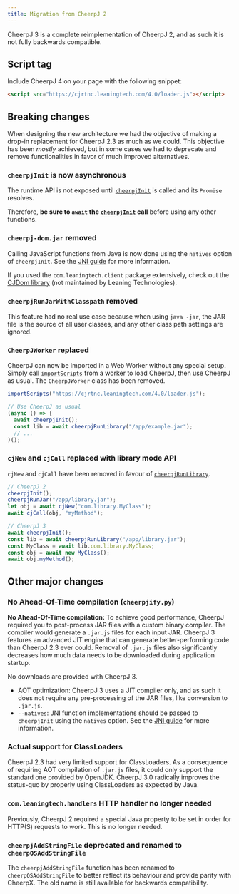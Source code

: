 ```yaml
---
title: Migration from CheerpJ 2
---
```


CheerpJ 3 is a complete reimplementation of CheerpJ 2, and as such it is not fully backwards compatible.

## Script tag

Include CheerpJ 4 on your page with the following snippet:

```html
<script src="https://cjrtnc.leaningtech.com/4.0/loader.js"></script>
```

## Breaking changes

When designing the new architecture we had the objective of making a drop-in replacement for CheerpJ 2.3 as much as we could. This objective has been _mostly_ achieved, but in some cases we had to deprecate and remove functionalities in favor of much improved alternatives.

### `cheerpjInit` is now asynchronous

The runtime API is not exposed until [`cheerpjInit`] is called and its `Promise` resolves.

Therefore, **be sure to `await` the [`cheerpjInit`] call** before using any other functions.

### `cheerpj-dom.jar` removed

Calling JavaScript functions from Java is now done using the `natives` option of `cheerpjInit`. See the [JNI guide] for more information.

If you used the `com.leaningtech.client` package extensively, check out the [CJDom library](https://github.com/reportmill/CJDom) (not maintained by Leaning Technologies).

### `cheerpjRunJarWithClasspath` removed

This feature had no real use case because when using `java -jar`, the JAR file is the source of all user classes, and any other class path settings are ignored.

### `CheerpJWorker` replaced

CheerpJ can now be imported in a Web Worker without any special setup. Simply call [`importScripts`](https://developer.mozilla.org/en-US/docs/Web/API/WorkerGlobalScope/importScripts) from a worker to load CheerpJ, then use CheerpJ as usual. The `CheerpJWorker` class has been removed.

```js
importScripts("https://cjrtnc.leaningtech.com/4.0/loader.js");

// Use CheerpJ as usual
(async () => {
  await cheerpjInit();
  const lib = await cheerpjRunLibrary("/app/example.jar");
  // ...
)();
```

### `cjNew` and `cjCall` replaced with library mode API

`cjNew` and `cjCall` have been removed in favour of [`cheerpjRunLibrary`].

```js
// CheerpJ 2
cheerpjInit();
cheerpjRunJar("/app/library.jar");
let obj = await cjNew("com.library.MyClass");
await cjCall(obj, "myMethod");
```

```js
// CheerpJ 3
await cheerpjInit();
const lib = await cheerpjRunLibrary("/app/library.jar");
const MyClass = await lib.com.library.MyClass;
const obj = await new MyClass();
await obj.myMethod();
```

## Other major changes

<!-- TODO: copy from cheerpj-3-deep-dive blog post -->

### No Ahead-Of-Time compilation (`cheerpjify.py`)

**No Ahead-Of-Time compilation:** To achieve good performance, CheerpJ required you to post-process JAR files with a custom binary compiler. The compiler would generate a `.jar.js` files for each input JAR. CheerpJ 3 features an advanced JIT engine that can generate better-performing code than CheerpJ 2.3 ever could. Removal of `.jar.js` files also significantly decreases how much data needs to be downloaded during application startup.

No downloads are provided with CheerpJ 3.

- AOT optimization: CheerpJ 3 uses a JIT compiler only, and as such it does not require any pre-processing of the JAR files, like conversion to `.jar.js`.
- `--natives`: JNI function implementations should be passed to `cheerpjInit` using the `natives` option. See the [JNI guide] for more information.

### Actual support for ClassLoaders

CheerpJ 2.3 had very limited support for ClassLoaders. As a consequence of requiring AOT compilation of `.jar.js` files, it could only support the standard one provided by OpenJDK. CheerpJ 3.0 radically improves the status-quo by properly using ClassLoaders as expected by Java.

### `com.leaningtech.handlers` HTTP handler no longer needed

Previously, CheerpJ 2 required a special Java property to be set in order for HTTP(S) requests to work. This is no longer needed.

### `cheerpjAddStringFile` deprecated and renamed to `cheerpOSAddStringFile`

The `cheerpjAddStringFile` function has been renamed to `cheerpOSAddStringFile` to better reflect its behaviour and provide parity with CheerpX. The old name is still available for backwards compatibility.

[`cheerpjInit`]: /docs/reference/cheerpjInit
[`cheerpjRunLibrary`]: /docs/reference/cheerpjRunLibrary
[`cheerpjRunMain`]: /docs/reference/cheerpjRunMain
[JNI guide]: /docs/guides/Implementing-Java-native-methods-in-JavaScript
